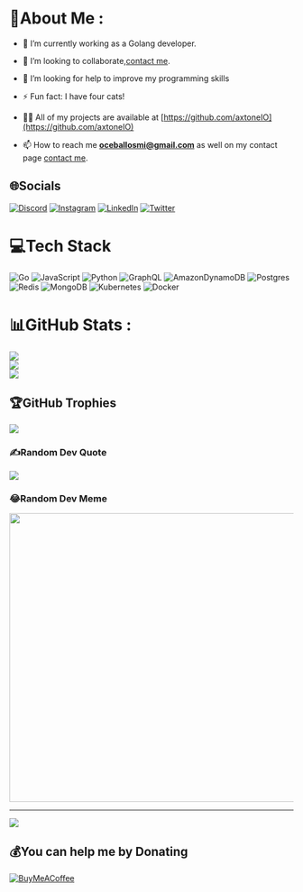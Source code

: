 # 💫About Me :
- 🌱 I’m currently working as a Golang developer.

- 👯 I’m looking to collaborate,[contact me]().

- 🤔 I’m looking for help to improve my programming skills

- ⚡ Fun fact: I have four cats!

- 👨‍💻 All of my projects are available at [https://github.com/axtoneIO](https://github.com/axtoneIO)

- 📫 How to reach me **oceballosmi@gmail.com** as well on my contact page [contact me]().

## 🌐Socials
[![Discord](https://img.shields.io/badge/Discord-%237289DA.svg?logo=discord&logoColor=white)](htttps://discord.gg/https://discord.gg/7geDeRDj) [![Instagram](https://img.shields.io/badge/Instagram-%23E4405F.svg?logo=Instagram&logoColor=white)](https://instagram.com/_axtone) [![LinkedIn](https://img.shields.io/badge/LinkedIn-%230077B5.svg?logo=linkedin&logoColor=white)](https://linkedin.com/in/https://www.linkedin.com/in/oceballosm/) [![Twitter](https://img.shields.io/badge/Twitter-%231DA1F2.svg?logo=Twitter&logoColor=white)](https://twitter.com/_axtone) 

# 💻Tech Stack
![Go](https://img.shields.io/badge/go-%2300ADD8.svg?style=for-the-badge&logo=go&logoColor=white) ![JavaScript](https://img.shields.io/badge/javascript-%23323330.svg?style=for-the-badge&logo=javascript&logoColor=%23F7DF1E) ![Python](https://img.shields.io/badge/python-3670A0?style=for-the-badge&logo=python&logoColor=ffdd54) ![GraphQL](https://img.shields.io/badge/-GraphQL-E10098?style=for-the-badge&logo=graphql&logoColor=white) ![AmazonDynamoDB](https://img.shields.io/badge/Amazon%20DynamoDB-4053D6?style=for-the-badge&logo=Amazon%20DynamoDB&logoColor=white) ![Postgres](https://img.shields.io/badge/postgres-%23316192.svg?style=for-the-badge&logo=postgresql&logoColor=white) ![Redis](https://img.shields.io/badge/redis-%23DD0031.svg?style=for-the-badge&logo=redis&logoColor=white) ![MongoDB](https://img.shields.io/badge/MongoDB-%234ea94b.svg?style=for-the-badge&logo=mongodb&logoColor=white) ![Kubernetes](https://img.shields.io/badge/kubernetes-%23326ce5.svg?style=for-the-badge&logo=kubernetes&logoColor=white) ![Docker](https://img.shields.io/badge/docker-%230db7ed.svg?style=for-the-badge&logo=docker&logoColor=white)
# 📊GitHub Stats :
![](https://github-readme-stats.vercel.app/api?username=axtoneIO&theme=radical&hide_border=false&include_all_commits=false&count_private=false)<br/>
![](https://github-readme-streak-stats.herokuapp.com/?user=axtoneIO&theme=radical&hide_border=false)<br/>
![](https://github-readme-stats.vercel.app/api/top-langs/?username=axtoneIO&theme=radical&hide_border=false&include_all_commits=false&count_private=false&layout=compact)

## 🏆GitHub Trophies
![](https://github-profile-trophy.vercel.app/?username=axtoneIO&theme=radical&no-frame=true&no-bg=false&margin-w=4)

### ✍️Random Dev Quote
![](https://quotes-github-readme.vercel.app/api?type=horizontal&theme=radical)

### 😂Random Dev Meme
<img src="https://random-memer.herokuapp.com/" width="512px"/>

---
[![](https://visitcount.itsvg.in/api?id=axtoneIO&icon=0&color=0)](https://visitcount.itsvg.in)

  ## 💰You can help me by Donating
  [![BuyMeACoffee](https://img.shields.io/badge/Buy%20Me%20a%20Coffee-ffdd00?style=for-the-badge&logo=buy-me-a-coffee&logoColor=black)](https://buymeacoffee.com/https://www.buymeacoffee.com/axtoneio) 

  <!-- Proudly created with GPRM ( https://gprm.itsvg.in ) -->
  
